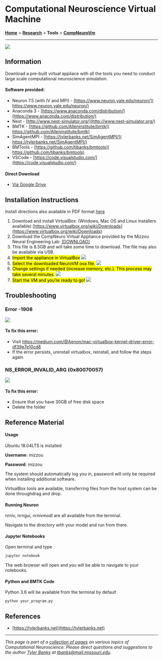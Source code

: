 # Computational Neuroscience Virtual Machine

[**Home**](/) > [**Research**](/research) > **Tools** > [**CompNeuroVm**](./)

----

![](neurovm.png)

## Information

Download a pre-built virtual appliace with all the tools you need to conduct large scale computational neuroscience simulation.

#### Software provided:
* Neuron 7.5 (with IV and MPI) - [​https://www.neuron.yale.edu/neuron/](​https://www.neuron.yale.edu/neuron/)
* Anaconda 3 - ​[https://www.anaconda.com/distribution/](https://www.anaconda.com/distribution/)
* Nest - [​http://www.nest-simulator.org/](​http://www.nest-simulator.org/)
* BMTK - [​https://github.com/Alleninstitute/bmtk](​https://github.com/Alleninstitute/bmtk)
* SimAgentMPI - [​https://tylerbanks.net/SimAgentMPI/](​https://tylerbanks.net/SimAgentMPI/)
* BMTools - [​https://github.com/tjbanks/bmtools](​https://github.com/tjbanks/bmtools)
* VSCode - ​[https://code.visualstudio.com/](https://code.visualstudio.com/)


#### Direct Download

* [Via Google Drive](https://drive.google.com/uc?export=download&confirm=j7WJ&id=11wacrg9pt5IyQVoNndgu9o6Da1yXcZPQ)

## Installation Instructions
Install directions also available in PDF format [here](https://tylerbanks.net/assets/CompNeuroVMInstructions.pdf)
1. Download and install VirtualBox: (Windows, Mac OS and Linux installers available) [https://www.virtualbox.org/wiki/Downloads](https://www.virtualbox.org/wiki/Downloads)
2. Download the CompNeuro Virtual Appliance provided by the Mizzou Neural Engineering Lab: [[DOWNLOAD]](https://drive.google.com/uc?export=download&confirm=j7WJ&id=11wacrg9pt5IyQVoNndgu9o6Da1yXcZPQ) 
3. This file is 8.5GB and will take some time to download. The file may also be available via USB.
4. <mark>Import the appliance in VirtualBox</mark>
![](1.png)
5. <mark>Select the downloaded NeuroVM ova file.</mark>
![](2.png)
6. <mark>Change settings if needed (increase memory, etc.). This process may take several minutes.</mark>
![](3.png)
7. <mark>Start the VM and you’re ready to go!</mark>
![](4.png)

## Troubleshooting

### Error -1908
![](1908.png)

#### To fix this error:
* Visit https://medium.com/@Aenon/mac-virtualbox-kernel-driver-error-df39e7e10cd8
* If the error persists, uninstall virtualbox, reinstall, and follow the steps again


### NS_ERROR_INVALID_ARG (0x80070057)

![](invalid_arg.png)

#### To fix this error:
* Ensure that you have 30GB of free disk space
* Delete the folder

## Reference Material

#### Usage

Ubuntu 18.04LTS is installed

**Username**: mizzou

**Password**: mizzou

The system should automatically log you in, password will only be required when installing additional software. 

VirtualBox tools are available, transferring files from the host system can be done throughdrag and drop.


#### Running Neuron

nrniv, nrngui, nrnivmodl are all available from the terminal.

Navigate to the directory with your model and run from there.

#### Jupyter Notebooks

Open terminal and type

```bash
jupyter notebook
```
The web browser will open and you will be able to navigate to your notebooks.

#### Python and BMTK Code

Python 3.6 will be available from the terminal by default

```bash
python your_program.py
```

## References

* [https://tylerbanks.net](https://tylerbanks.net)


---
*This page is part of a [collection of pages](/) on various topics of Computational Neuroscience. Please direct questions and suggestions to the author [Tyler Banks](https://tylerbanks.net) at [tbanks@mail.missouri.edu](mailto:tbanks@mail.missouri.edu).*